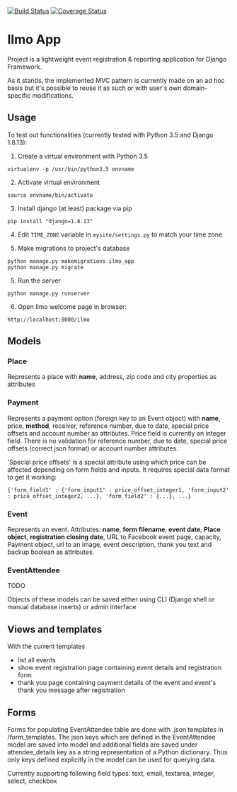 [![Build Status](https://travis-ci.org/mremes/django-ilmo-app.svg?branch=master)](https://travis-ci.org/mremes/django-ilmo-app) [![Coverage Status](https://coveralls.io/repos/github/mremes/django-ilmo-app/badge.svg?branch=master)](https://coveralls.io/github/mremes/django-ilmo-app?branch=master)
# Ilmo App
Project is a lightweight event registration & reporting application for Django Framework.

As it stands, the implemented MVC pattern is currently made on an ad hoc basis but it's possible to reuse it as such or with user's own domain-specific modifications.

## Usage
To test out functionalities (currently tested with Python 3.5 and Django 1.8.13):

1) Create a virtual environment with Python 3.5
```
virtualenv -p /usr/bin/python3.5 envname
```
2) Activate virtual environment
```
source envname/bin/activate
```
3) Install django (at least) package via pip
```
pip install "django=1.8.13"
```
4) Edit ```TIME_ZONE``` variable in ```mysite/settings.py``` to match your time zone

5) Make migrations to project's database
```
python manage.py makemigrations ilmo_app
python manage.py migrate
```
5) Run the server
```
python manage.py runserver
```
6) Open Ilmo welcome page in browser:
```
http://localhost:8000/ilmo
```
## Models

### Place
Represents a place with **name**, address, zip code and city properties as attributes
### Payment
Represents a payment option (foreign key to an Event object) with **name**, price, **method**, receiver, reference number, due to date, special price offsets and account number as attributes. Price field is currently an integer field. There is no validation for reference number, due to date, special price offsets (correct json format) or account number attributes.

'Special price offsets' is a special attribute using which price can be affected depending on form fields and inputs. It requires special data format to get it working:

```
{'form_field1' : {'form_input1' : price_offset_integer1, 'form_input2' : price_offset_integer2, ...}, 'form_field2' : {...}, ...}
```

### Event
Represents an event. Attributes: **name**, **form filename**, **event date**, **Place object**, **registration closing date**, URL to Facebook event page, capacity, Payment object, url to an image, event description, thank you text and backup boolean as attributes.


### EventAttendee
TODO

Objects of these models can be saved either using CLI (Django shell or manual database inserts) or admin interface

## Views and templates
With the current templates
- list all events
- show event registration page containing event details and registration form
- thank you page containing payment details of the event and event's thank you message after registration

## Forms
Forms for populating EventAttendee table are done with .json templates in /form_templates. The json keys which are defined in the EventAttendee model are saved into model and additional fields are saved under attendee_details key as a string representation of a Python dictionary. Thus only keys defined explicitly in the model can be used for querying data.

Currently supporting following field types: text, email, textarea, integer, select, checkbox

